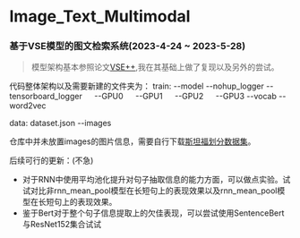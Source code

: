 # Image_Text_Multimodal

### 基于VSE模型的图文检索系统(2023-4-24 ~ 2023-5-28) 
> 模型架构基本参照论文[VSE++](https://github.com/fartashf/vsepp),我在其基础上做了复现以及另外的尝试。

代码整体架构以及需要新建的文件夹为：
train:
--model
--nohup_logger
--tensorboard_logger
&emsp;   --GPU0
&emsp;   --GPU1
&emsp;   --GPU2
&emsp;   --GPU3
--vocab
--word2vec


data:
dataset.json
--images

仓库中并未放置images的图片信息，需要自行下载[斯坦福划分数据集](https://cs.stanford.edu/people/karpathy/deepimagesent/)。

后续可行的更新：(不急)
- 对于RNN中使用平均池化提升对句子抽取信息的能力方面，可以做点实验。试试对比非rnn_mean_pool模型在长短句上的表现效果以及rnn_mean_pool模型在长短句上的表现效果。
- 鉴于Bert对于整个句子信息提取上的欠佳表现，可以尝试使用SentenceBert与ResNet152集合试试






